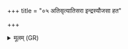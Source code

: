 +++
title = "०५ अतिसृत्यातिसरा इन्द्रस्यौजसा हत"

+++
<details><summary>मूलम् (GR)</summary>

अतिसृत्यातिसरा  
इन्द्रस्यौजसा हत ।  
अविं वृक इव मथ्नीत  
ततो वो जीवन् मा मोचि  
प्राणम् अस्यापि नह्यत ॥
</details>